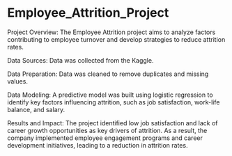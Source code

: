 # Employee_Attrition_Project

Project Overview: The Employee Attrition project aims to analyze factors contributing to employee turnover and develop strategies to reduce attrition rates.

Data Sources: Data was collected from the Kaggle. 

Data Preparation: Data was cleaned to remove duplicates and missing values.

Data Modeling: A predictive model was built using logistic regression to identify key factors influencing attrition, such as job satisfaction, work-life balance, and salary.

Results and Impact: The project identified low job satisfaction and lack of career growth opportunities as key drivers of attrition. As a result, the company implemented employee engagement programs and career development initiatives, leading to a reduction in attrition rates.
